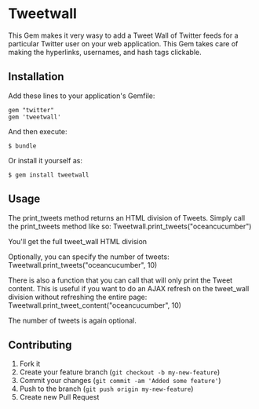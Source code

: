 # Tweetwall

This Gem makes it very wasy to add a Tweet Wall of Twitter feeds for a particular Twitter user
on your web application.  This Gem takes care of making the hyperlinks, usernames, and hash tags
clickable.

## Installation

Add these lines to your application's Gemfile:

    gem "twitter"
    gem 'tweetwall'

And then execute:

    $ bundle

Or install it yourself as:

    $ gem install tweetwall

## Usage

The print_tweets method returns an HTML division of Tweets.
Simply call the print_tweets method like so:
Tweetwall.print_tweets("oceancucumber")

You'll get the full tweet_wall HTML division

Optionally, you can specify the number of tweets:
Tweetwall.print_tweets("oceancucumber", 10)

There is also a function that you can call that will only print
the Tweet content.  This is useful if you want to do an AJAX
refresh on the tweet_wall division without refreshing the entire
page:
Tweetwall.print_tweet_content("oceancucumber", 10)

The number of tweets is again optional.

## Contributing

1. Fork it
2. Create your feature branch (`git checkout -b my-new-feature`)
3. Commit your changes (`git commit -am 'Added some feature'`)
4. Push to the branch (`git push origin my-new-feature`)
5. Create new Pull Request
